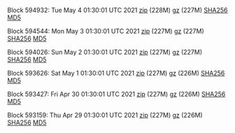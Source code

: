 Block 594932: Tue May  4 01:30:01 UTC 2021 [zip](https://files.01coin.io/mainnet/2021-05-04/bootstrap.dat.zip) (228M) [gz](https://files.01coin.io/mainnet/2021-05-04/bootstrap.dat.tar.gz) (227M) [SHA256](https://files.01coin.io/mainnet/2021-05-04/sha256.txt) [MD5](https://files.01coin.io/mainnet/2021-05-04/md5.txt)

Block 594544: Mon May  3 01:30:01 UTC 2021 [zip](https://files.01coin.io/mainnet/2021-05-03/bootstrap.dat.zip) (227M) [gz](https://files.01coin.io/mainnet/2021-05-03/bootstrap.dat.tar.gz) (227M) [SHA256](https://files.01coin.io/mainnet/2021-05-03/sha256.txt) [MD5](https://files.01coin.io/mainnet/2021-05-03/md5.txt)

Block 594026: Sun May  2 01:30:01 UTC 2021 [zip](https://files.01coin.io/mainnet/2021-05-02/bootstrap.dat.zip) (227M) [gz](https://files.01coin.io/mainnet/2021-05-02/bootstrap.dat.tar.gz) (227M) [SHA256](https://files.01coin.io/mainnet/2021-05-02/sha256.txt) [MD5](https://files.01coin.io/mainnet/2021-05-02/md5.txt)

Block 593626: Sat May  1 01:30:01 UTC 2021 [zip](https://files.01coin.io/mainnet/2021-05-01/bootstrap.dat.zip) (227M) [gz](https://files.01coin.io/mainnet/2021-05-01/bootstrap.dat.tar.gz) (226M) [SHA256](https://files.01coin.io/mainnet/2021-05-01/sha256.txt) [MD5](https://files.01coin.io/mainnet/2021-05-01/md5.txt)

Block 593427: Fri Apr 30 01:30:01 UTC 2021 [zip](https://files.01coin.io/mainnet/2021-04-30/bootstrap.dat.zip) (227M) [gz](https://files.01coin.io/mainnet/2021-04-30/bootstrap.dat.tar.gz) (226M) [SHA256](https://files.01coin.io/mainnet/2021-04-30/sha256.txt) [MD5](https://files.01coin.io/mainnet/2021-04-30/md5.txt)

Block 593159: Thu Apr 29 01:30:01 UTC 2021 [zip](https://files.01coin.io/mainnet/2021-04-29/bootstrap.dat.zip) (227M) [gz](https://files.01coin.io/mainnet/2021-04-29/bootstrap.dat.tar.gz) (226M) [SHA256](https://files.01coin.io/mainnet/2021-04-29/sha256.txt) [MD5](https://files.01coin.io/mainnet/2021-04-29/md5.txt)
